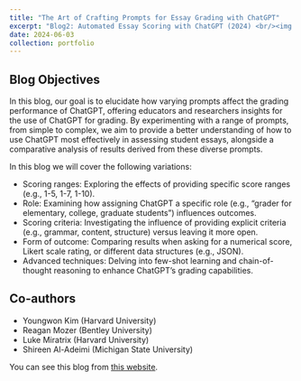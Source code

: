 ```yaml
---
title: "The Art of Crafting Prompts for Essay Grading with ChatGPT"
excerpt: "Blog2: Automated Essay Scoring with ChatGPT (2024) <br/><img src='/portfolio/mages/prompt-engineering.png'>"
date: 2024-06-03
collection: portfolio
---
```


Blog Objectives
-----
In this blog, our goal is to elucidate how varying prompts affect the grading performance of ChatGPT, offering educators and researchers insights for the use of ChatGPT for grading. By experimenting with a range of prompts, from simple to complex, we aim to provide a better understanding of how to use ChatGPT most effectively in assessing student essays, alongside a comparative analysis of results derived from these diverse prompts.

In this blog we will cover the following variations:

- Scoring ranges: Exploring the effects of providing specific score ranges (e.g., 1-5, 1-7, 1-10).
- Role: Examining how assigning ChatGPT a specific role (e.g., “grader for elementary, college, graduate students”) influences outcomes.
- Scoring criteria: Investigating the influence of providing explicit criteria (e.g., grammar, content, structure) versus leaving it more open.
- Form of outcome: Comparing results when asking for a numerical score, Likert scale rating, or different data structures (e.g., JSON).
- Advanced techniques: Delving into few-shot learning and chain-of-thought reasoning to enhance ChatGPT’s grading capabilities.

Co-authors
-----
- Youngwon Kim (Harvard University)
- Reagan Mozer (Bentley University)
- Luke Miratrix (Harvard University)
- Shireen Al-Adeimi (Michigan State University)

You can see this blog from [this website](https://cares-blog.gse.harvard.edu/post/crafting-prompts/).
